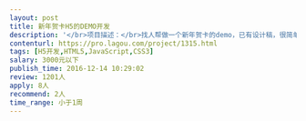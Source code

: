 ```yaml
---                
layout: post       
title: 新年贺卡H5的DEMO开发           
description: '</br>项目描述：</br>找人帮做一个新年贺卡的demo，已有设计稿，很简单的几张H5页面，不含动态效果</br></br>项目需求：</br>1.打开页面</br>2.选择贺卡模板</br>3.输入文字</br>4.上传1张图片（需要裁减到指定尺寸）</br>5.生成贺卡图片</br>6.将贺卡图保存到手机</br>'     
contenturl: https://pro.lagou.com/project/1315.html      
tags: [H5开发,HTML5,JavaScript,CSS3]            
salary: 3000元以下          
publish_time: 2016-12-14 10:29:02         
review: 1201人                   
apply: 8人                   
recommend: 2人                   
time_range: 小于1周              
---                 
```

